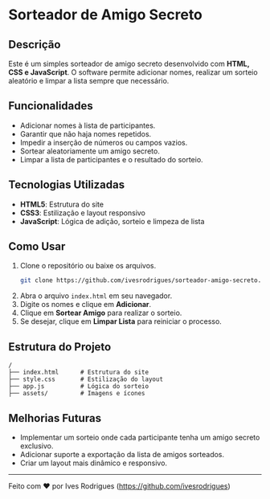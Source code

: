 # Sorteador de Amigo Secreto

## Descrição
Este é um simples sorteador de amigo secreto desenvolvido com **HTML, CSS e JavaScript**. O software permite adicionar nomes, realizar um sorteio aleatório e limpar a lista sempre que necessário.

## Funcionalidades
- Adicionar nomes à lista de participantes.
- Garantir que não haja nomes repetidos.
- Impedir a inserção de números ou campos vazios.
- Sortear aleatoriamente um amigo secreto.
- Limpar a lista de participantes e o resultado do sorteio.

## Tecnologias Utilizadas
- **HTML5**: Estrutura do site
- **CSS3**: Estilização e layout responsivo
- **JavaScript**: Lógica de adição, sorteio e limpeza de lista

## Como Usar
1. Clone o repositório ou baixe os arquivos.
   ```bash
   git clone https://github.com/ivesrodrigues/sorteador-amigo-secreto.git
   ```
2. Abra o arquivo `index.html` em seu navegador.
3. Digite os nomes e clique em **Adicionar**.
4. Clique em **Sortear Amigo** para realizar o sorteio.
5. Se desejar, clique em **Limpar Lista** para reiniciar o processo.

## Estrutura do Projeto
```
/
├── index.html      # Estrutura do site
├── style.css       # Estilização do layout
├── app.js          # Lógica do sorteio
├── assets/         # Imagens e ícones
```

## Melhorias Futuras
- Implementar um sorteio onde cada participante tenha um amigo secreto exclusivo.
- Adicionar suporte a exportação da lista de amigos sorteados.
- Criar um layout mais dinâmico e responsivo.

---

Feito com ❤️ por Ives Rodrigues (https://github.com/ivesrodrigues)
